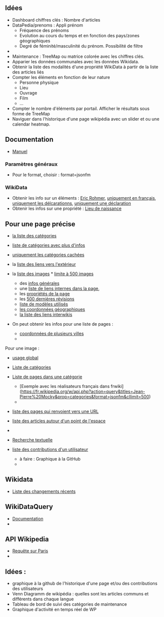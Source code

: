## Idées
* Dashboard chiffres clés : Nombre d'articles
* DataPedia/prenoms : Appli prénom 
    * Fréquence des prénoms
    * Evolution au cours du temps et en fonction des pays/zones géographiques
    * Degré de féminité/masculinité du prénom. Possibilité de filtre
* 
* Maintenance : TreeMap ou matrice colorée avec les chiffres clés.
* Apparier les données communales avec les données Wikidata.
* Obtenir la liste des modalités d'une propriété WikiData à partir de la liste des articles liés
* Compter les éléments en fonction de leur nature
     * Personne physique
     * Lieu
     * Ouvrage
     * Film
     * …
* Compter le nombre d'éléments par portail. Afficher le résultats sous forme de TreeMap
* Naviguer dans l'historique d'une page wikipédia avec un slider et ou une calendar heatmap.

## Documentation
* [Manuel](https://www.wikidata.org/w/api.php)

### Paramètres généraux
* Pour le format, choisir : format=jsonfm

### WikiData
* Obtenir les info sur un éléments : [Eric Rohmer](https://www.wikidata.org/w/api.php?action=wbgetentities&ids=Q50764&format=jsonfm), [uniquement en français](https://www.wikidata.org/w/api.php?action=wbgetentities&ids=Q50764&languages=fr&format=jsonfm), [uniquement les délcarationns](https://www.wikidata.org/w/api.php?action=wbgetclaims&entity=Q50764&format=jsonfm), [uniquement une déclaration](https://www.wikidata.org/w/api.php?action=wbgetclaims&entity=Q50764&format=jsonfm&property=P7) 
* Obtenir les infos sur une propriété : [Lieu de naissance](https://www.wikidata.org/w/api.php?action=wbgetentities&ids=P19)

## Pour une page précise
* [la liste des catégories](https://fr.wikipedia.org/w/api.php?action=query&titles=Jean-Pierre%20Mocky&prop=categories&format=jsonfm&cllimit=500)
* [liste de catégories avec plus d'infos](https://fr.wikipedia.org/w/api.php?action=query&titles=Jean-Pierre%20Mocky&prop=categories&format=jsonfm&clprop=timestamp|hidden|sortkey) 
* [uniquement les catégories cachées](https://fr.wikipedia.org/w/api.php?action=query&titles=Jean-Pierre%20Mocky&prop=categories&format=jsonfm&clshow=hidden)
* la [liste des liens vers l'extérieur](https://fr.wikipedia.org/w/api.php?action=query&titles=Jean-Pierre%20Mocky&prop=extlinks&format=jsonfm&ellimit=500) 

* la [liste des images](https://fr.wikipedia.org/w/api.php?action=query&titles=Jean-Pierre%20Mocky&prop=images&format=jsonfm)
      * [limite à 500 images](https://fr.wikipedia.org/w/api.php?action=query&titles=Jean-Pierre%20Mocky&prop=images&format=jsonfm&imlimit=500) 
    * des [infos générales](https://fr.wikipedia.org/w/api.php?action=query&titles=Jean-Pierre%20Mocky&prop=info&format=jsonfm)
    * une [liste de liens internes dans la page](https://fr.wikipedia.org/w/api.php?action=query&titles=%C3%89ric%20Rohmer&prop=links&format=jsonfm&pllimit=500), 
    * les [propriétés de la page](https://fr.wikipedia.org/w/api.php?action=query&titles=Jean-Pierre%20Mocky&prop=pageprops&format=jsonfm)
    * les [500 dernières révisions](https://fr.wikipedia.org/w/api.php?action=query&titles=%C3%89ric%20Rohmer&prop=revisions&format=jsonfm&rvlimit=500&rvprop=size|ids|timestamp|user|userid|comment)
    * [liste de modèles utilisés](https://fr.wikipedia.org/w/api.php?action=query&titles=Jean-Pierre%20Mocky&prop=templates&format=jsonfm&tllimit=500)
    * [les coordonnées géographiques](https://fr.wikipedia.org/w/api.php?action=query&titles=%C3%89pinal&prop=coordinates&format=jsonfm)
    * [la liste des liens interwikis](https://fr.wikipedia.org/w/api.php?action=query&titles=%C3%89ric%20Rohmer&prop=iwlinks&format=jsonfm|iwlimit=500)
* On peut obtenir les infos pour une liste de pages : 
  * [coordonnées de plusieurs villes](https://fr.wikipedia.org/w/api.php?action=query&titles=%C3%89pinal|Paris|Apt&prop=coordinates&format=jsonfm)
  * 

Pour une image : 
 * [usage global](https://www.wikidata.org/w/api.php?action=query&prop=globalusage&titles=File:Example.jpg)


* [Liste de catégories](https://fr.wikipedia.org/w/api.php?action=query&list=allcategories&acprop=size|hidden&aclimit=500&format=jsonfm)
* [Liste de pages dans une catégorie](https://fr.wikipedia.org/w/api.php?action=query&list=categorymembers&cmtitle=Category:Physique&cmlimit=500) 
    * [Exemple avec les réalisateurs français dans frwiki] (https://fr.wikipedia.org/w/api.php?action=query&titles=Jean-Pierre%20Mocky&prop=categories&format=jsonfm&cllimit=500)
    * 

* [liste des pages qui renvoient vers une URL](https://fr.wikipedia.org/w/api.php?action=query&list=exturlusage&euquery=www.liberation.fr&euprop=ids|title|url&format=jsonfm&eulimit=500)
* [liste des articles autour d'un point de l'espace](https://fr.wikipedia.org/w/api.php?action=query&list=geosearch&gsradius=10000&gscoord=37.786971|-122.399677&gslimit=500)
* 

* [Recherche textuelle](https://fr.wikipedia.org/w/api.php?action=query&list=search&srsearch=rohmer)

* [liste des contributions d'un utilisateur](https://fr.wikipedia.org/w/api.php?action=query&list=usercontribs&ucuser=PAC2&uclimit=500&format=jsonfm)
  * à faire : Graphique à la GitHub
  * 
  
## Wikidata
* [Liste des changements récents](http://www.wikidata.org/w/api.php?action=query&list=recentchanges&rcnamespace=0&rcprop=comment&rclimit=max&rcnamespace=0)

## WikiDataQuery
* [Documentation](http://magnusmanske.de/wordpress/?p=72)
* 

## API Wikipedia 
* [Requête sur Paris](https://fr.wikipedia.org/w/api.php?action=query&titles=Paris&prop=pageprops&format=jsonfm)
* 

## Idées :
* graphique à la github de l'historique d'une page et/ou des contributions des utilisateurs
* Venn Diagramm de wikipédia : quelles sont les articles communs et différents dans chaque langue
* Tableau de bord de suivi des catégories de maintenance
* Graphique d'activité en temps réel de WP
